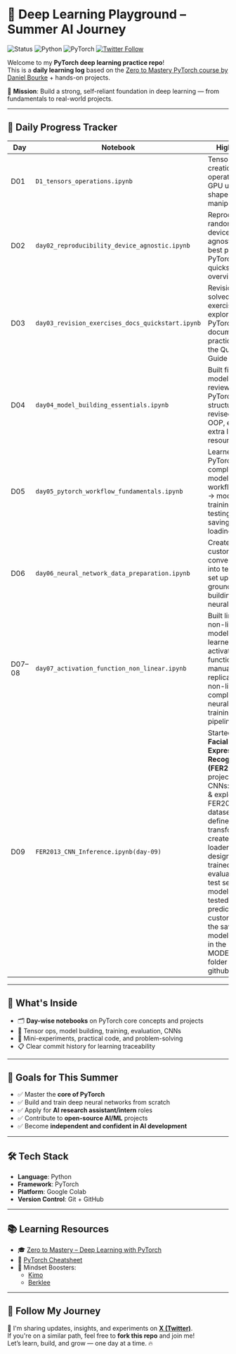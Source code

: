 # 🧠 Deep Learning Playground – Summer AI Journey

![Status](https://img.shields.io/badge/status-active-brightgreen)
![Python](https://img.shields.io/badge/python-3.10-blue)
![PyTorch](https://img.shields.io/badge/framework-pytorch-EE4C2C)
[![Twitter Follow](https://img.shields.io/twitter/follow/ImDT29?style=social)](https://x.com/ImDT29)

Welcome to my **PyTorch deep learning practice repo**!  
This is a **daily learning log** based on the [Zero to Mastery PyTorch course by Daniel Bourke](https://www.youtube.com/watch?v=ypd3aH6dY9s) + hands-on projects.

🎯 **Mission**: Build a strong, self-reliant foundation in deep learning — from fundamentals to real-world projects.

---

## 📅 Daily Progress Tracker

| Day   | Notebook                                           | Highlights                                                                                                                      |
|-------|----------------------------------------------------|----------------------------------------------------------------------------------------------------------------------------------|
| D01   | `D1_tensors_operations.ipynb`                      | Tensor basics, creation, operations, GPU usage, shape manipulation                                                              |
| D02   | `day02_reproducibility_device_agnostic.ipynb`      | Reproducibility, random seeds, device-agnostic code, best practices, PyTorch docs, quickstart overview                          |
| D03   | `day03_revision_exercises_docs_quickstart.ipynb`   | Revision, solved exercises, explored PyTorch documentation, practiced with the Quickstart Guide                                 |
| D04   | `day04_model_building_essentials.ipynb`            | Built first model, reviewed PyTorch model structure, revised Python OOP, explored extra learning resources                      |
| D05   | `day05_pytorch_workflow_fundamentals.ipynb`        | Learned PyTorch’s complete model training workflow: data → model → training → testing → saving & loading                        |
| D06   | `day06_neural_network_data_preparation.ipynb`      | Created custom data, converted it into tensors, set up groundwork for building a neural network                                 |
| D07–08| `day07_activation_function_non_linear.ipynb`       | Built linear & non-linear models, learned about activation functions, manually replicated non-linearity, completed full neural network training pipeline |
| D09   | `FER2013_CNN_Inference.ipynb(day-09)`    | Started a **Facial Expression Recognition (FER2013)** project using CNNs: loaded & explored FER2013 dataset, defined transforms, created data loaders, designed & trained CNN, evaluated on test set, saved model, and tested predictions on custom images the saved model is there in the MODELS/ folder in the github |

---

## 📘 What's Inside

- 🗂️ **Day-wise notebooks** on PyTorch core concepts and projects  
- 🔢 Tensor ops, model building, training, evaluation, CNNs  
- 🧪 Mini-experiments, practical code, and problem-solving  
- 📋 Clear commit history for learning traceability  

---

## 🎯 Goals for This Summer

- ✅ Master the **core of PyTorch**
- ✅ Build and train deep neural networks from scratch
- ✅ Apply for **AI research assistant/intern** roles
- ✅ Contribute to **open-source AI/ML** projects
- ✅ Become **independent and confident in AI development**

---

## 🛠️ Tech Stack

- **Language**: Python  
- **Framework**: PyTorch  
- **Platform**: Google Colab  
- **Version Control**: Git + GitHub  

---

## 📚 Learning Resources

- 🎓 [Zero to Mastery – Deep Learning with PyTorch](https://www.youtube.com/watch?v=ypd3aH6dY9s)  
- 🧾 [PyTorch Cheatsheet](https://www.learnpytorch.io)  
- 🧠 Mindset Boosters:  
  - [Kimo](https://sive.rs/kimo)  
  - [Berklee](https://sive.rs/berklee)

---

## 🚀 Follow My Journey

📌 I'm sharing updates, insights, and experiments on [**X (Twitter)**](https://x.com/ImDT29).  
If you're on a similar path, feel free to **fork this repo** and join me!  
Let’s learn, build, and grow — one day at a time. 🔥
